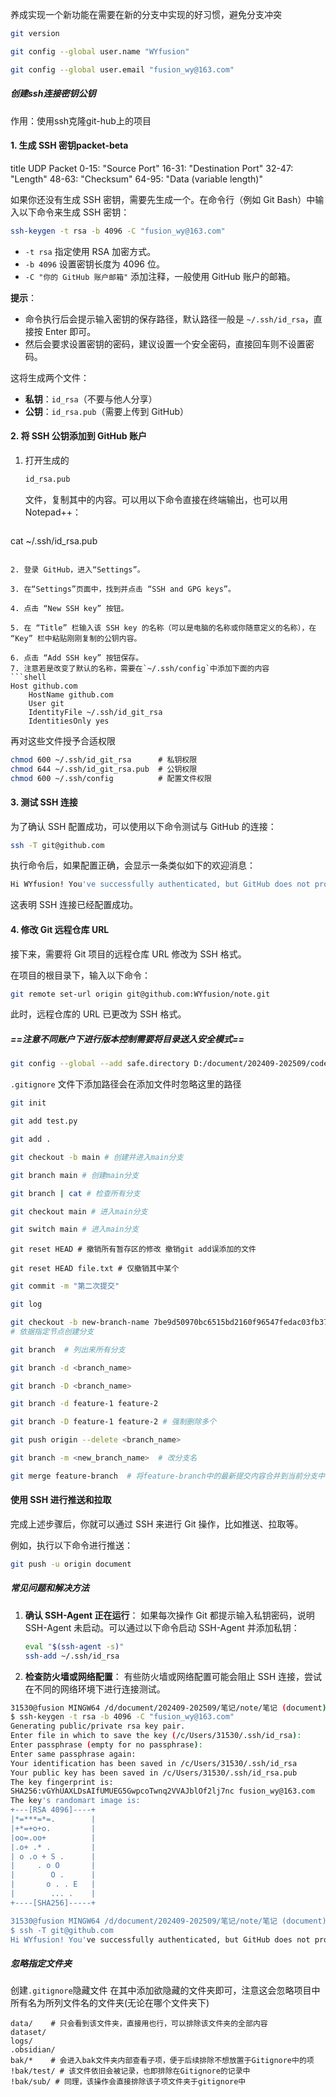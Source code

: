 养成实现一个新功能在需要在新的分支中实现的好习惯，避免分支冲突
```bash
git version
```

```bash
git config --global user.name "WYfusion"
```

```bash
git config --global user.email "fusion_wy@163.com"
```

##### 创建ssh连接密钥公钥
作用：使用ssh克隆git-hub上的项目

#### 1. 生成 SSH 密钥packet-beta
title UDP Packet
0-15: "Source Port"
16-31: "Destination Port"
32-47: "Length"
48-63: "Checksum"
64-95: "Data (variable length)"



如果你还没有生成 SSH 密钥，需要先生成一个。在命令行（例如 Git Bash）中输入以下命令来生成 SSH 密钥：

```bash
ssh-keygen -t rsa -b 4096 -C "fusion_wy@163.com"
```

- `-t rsa` 指定使用 RSA 加密方式。
- `-b 4096` 设置密钥长度为 4096 位。
- `-C "你的 GitHub 账户邮箱"` 添加注释，一般使用 GitHub 账户的邮箱。

**提示**：

- 命令执行后会提示输入密钥的保存路径，默认路径一般是 `~/.ssh/id_rsa`，直接按 Enter 即可。
- 然后会要求设置密钥的密码，建议设置一个安全密码，直接回车则不设置密码。

这将生成两个文件：

- **私钥**：`id_rsa`（不要与他人分享）
- **公钥**：`id_rsa.pub`（需要上传到 GitHub）

#### 2. 将 SSH 公钥添加到 GitHub 账户

1. 打开生成的 

   ```bash
   id_rsa.pub
   ```

    文件，复制其中的内容。可以用以下命令直接在终端输出，也可以用Notepad++：

   ```bash
cat ~/.ssh/id_rsa.pub
   ```

2. 登录 GitHub，进入“Settings”。

3. 在“Settings”页面中，找到并点击 “SSH and GPG keys”。

4. 点击 “New SSH key” 按钮。

5. 在 “Title” 栏输入该 SSH key 的名称（可以是电脑的名称或你随意定义的名称），在 “Key” 栏中粘贴刚刚复制的公钥内容。

6. 点击 “Add SSH key” 按钮保存。
7. 注意若是改变了默认的名称，需要在`~/.ssh/config`中添加下面的内容
```shell
Host github.com
    HostName github.com
    User git
    IdentityFile ~/.ssh/id_git_rsa
    IdentitiesOnly yes
```

再对这些文件授予合适权限
```bash
chmod 600 ~/.ssh/id_git_rsa      # 私钥权限
chmod 644 ~/.ssh/id_git_rsa.pub  # 公钥权限
chmod 600 ~/.ssh/config          # 配置文件权限
```

#### 3. 测试 SSH 连接

为了确认 SSH 配置成功，可以使用以下命令测试与 GitHub 的连接：

```bash
ssh -T git@github.com
```

执行命令后，如果配置正确，会显示一条类似如下的欢迎消息：

```bash
Hi WYfusion! You've successfully authenticated, but GitHub does not provide shell access.
```

这表明 SSH 连接已经配置成功。

#### 4. 修改 Git 远程仓库 URL

接下来，需要将 Git 项目的远程仓库 URL 修改为 SSH 格式。

在项目的根目录下，输入以下命令：

```bash
git remote set-url origin git@github.com:WYfusion/note.git
```

此时，远程仓库的 URL 已更改为 SSH 格式。


##### ==注意不同账户下进行版本控制需要将目录送入安全模式==

```bash
git config --global --add safe.directory D:/document/202409-202509/code/pythonProject2
```

`.gitignore` 文件下添加路径会在添加文件时忽略这里的路径

```bash
git init
```

```bash
git add test.py
```

```bash
git add .
```

```bash
git checkout -b main # 创建并进入main分支
```

```bash
git branch main # 创建main分支
```

```bash
git branch | cat # 检查所有分支
```

```bash
git checkout main # 进入main分支
```

```bash
git switch main # 进入main分支
```

```shell
git reset HEAD # 撤销所有暂存区的修改 撤销git add误添加的文件
```

```shell
git reset HEAD file.txt # 仅撤销其中某个
```

```bash
git commit -m "第二次提交"
```

```bash
git log
```

```bash
git checkout -b new-branch-name 7be9d50970bc6515bd2160f96547fedac03fb37
# 依据指定节点创建分支
```

``` bash
git branch  # 列出来所有分支
```

```bash
git branch -d <branch_name>
```

``` bash
git branch -D <branch_name>
```

``` bash
git branch -d feature-1 feature-2
```

``` bash
git branch -D feature-1 feature-2 # 强制删除多个
```

```bash
git push origin --delete <branch_name> 
```

```bash
git branch -m <new_branch_name>  # 改分支名
```

```bash
git merge feature-branch  # 将feature-branch中的最新提交内容合并到当前分支中
```

####  使用 SSH 进行推送和拉取

完成上述步骤后，你就可以通过 SSH 来进行 Git 操作，比如推送、拉取等。

例如，执行以下命令进行推送：

```bash
git push -u origin document
```

##### 常见问题和解决方法

1. **确认 SSH-Agent 正在运行**： 如果每次操作 Git 都提示输入私钥密码，说明 SSH-Agent 未启动。可以通过以下命令启动 SSH-Agent 并添加私钥：

   ```bash
   eval "$(ssh-agent -s)"
   ssh-add ~/.ssh/id_rsa
   ```

2. **检查防火墙或网络配置**： 有些防火墙或网络配置可能会阻止 SSH 连接，尝试在不同的网络环境下进行连接测试。

```bash
31530@fusion MINGW64 /d/document/202409-202509/笔记/note/笔记 (document)
$ ssh-keygen -t rsa -b 4096 -C "fusion_wy@163.com"
Generating public/private rsa key pair.
Enter file in which to save the key (/c/Users/31530/.ssh/id_rsa):
Enter passphrase (empty for no passphrase):
Enter same passphrase again:
Your identification has been saved in /c/Users/31530/.ssh/id_rsa
Your public key has been saved in /c/Users/31530/.ssh/id_rsa.pub
The key fingerprint is:
SHA256:vGYhUAXLDsAIfUMUEG5GwpcoTwnq2VVAJblOf2lj7nc fusion_wy@163.com
The key's randomart image is:
+---[RSA 4096]----+
|*=***=*=.        |
|+*=+o+o.         |
|oo=.oo+          |
|.o+ .* .         |
| o .o + S .      |
|     . o O       |
|        O .      |
|       o . . E   |
|        ... .    |
+----[SHA256]-----+

31530@fusion MINGW64 /d/document/202409-202509/笔记/note/笔记 (document)
$ ssh -T git@github.com
Hi WYfusion! You've successfully authenticated, but GitHub does not provide shell access.

```


##### 忽略指定文件夹
创建`.gitignore`隐藏文件
在其中添加欲隐藏的文件夹即可，注意这会忽略项目中所有名为所列文件名的文件夹(无论在哪个文件夹下)
```gitignore
data/    # 只会看到该文件夹，直接用也行，可以排除该文件夹的全部内容
dataset/
logs/
.obsidian/
bak/*    # 会进入bak文件夹内部查看子项，便于后续排除不想放置于Gitignore中的项
!bak/test/ # 该文件依旧会被记录，也即排除在Gitignore的记录中
!bak/sub/ # 同理，该操作会直接排除该子项文件夹于gitignore中
```
